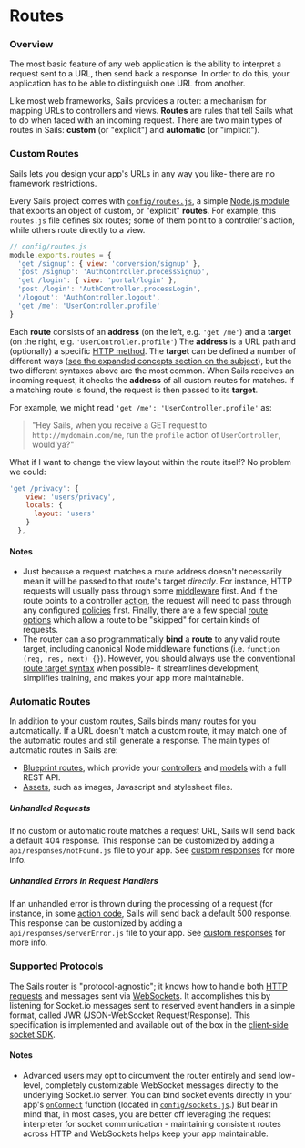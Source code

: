 # Routes

### Overview

The most basic feature of any web application is the ability to interpret a request sent to a URL, then send back a response.  In order to do this, your application has to be able to distinguish one URL from another.

Like most web frameworks, Sails provides a router: a mechanism for mapping URLs to controllers and views.  **Routes** are rules that tell Sails what to do when faced with an incoming request.  There are two main types of routes in Sails: **custom** (or "explicit") and **automatic** (or "implicit").


### Custom Routes

Sails lets you design your app's URLs in any way you like- there are no framework restrictions.

Every Sails project comes with [`config/routes.js`](https://sailsjs.com/documentation/reference/sails.config/sails.config.routes.html), a simple [Node.js module](http://nodejs.org/api/modules.html) that exports an object of custom, or "explicit" **routes**. For example, this `routes.js` file defines six routes; some of them point to a controller's action, while others route directly to a view.

```javascript
// config/routes.js
module.exports.routes = {
  'get /signup': { view: 'conversion/signup' },
  'post /signup': 'AuthController.processSignup',
  'get /login': { view: 'portal/login' },
  'post /login': 'AuthController.processLogin',
  '/logout': 'AuthController.logout',
  'get /me': 'UserController.profile'
}
```


Each **route** consists of an **address** (on the left, e.g. `'get /me'`) and a **target** (on the right, e.g. `'UserController.profile'`)  The **address** is a URL path and (optionally) a specific [HTTP method](http://en.wikipedia.org/wiki/Hypertext_Transfer_Protocol#Request_methods). The **target** can be defined a number of different ways ([see the expanded concepts section on the subject](https://sailsjs.com/documentation/concepts/Routes/RouteTargetSyntax.html)), but the two different syntaxes above are the most common.  When Sails receives an incoming request, it checks the **address** of all custom routes for matches.  If a matching route is found, the request is then passed to its **target**.

For example, we might read `'get /me': 'UserController.profile'` as:

> "Hey Sails, when you receive a GET request to `http://mydomain.com/me`, run the `profile` action of `UserController`, would'ya?"

What if I want to change the view layout within the route itself?  No problem we could:

```javascript
'get /privacy': {
    view: 'users/privacy',
    locals: {
      layout: 'users'
    }
  },
```

#### Notes
+ Just because a request matches a route address doesn't necessarily mean it will be passed to that route's target _directly_.  For instance, HTTP requests will usually pass through some [middleware](https://sailsjs.com/documentation/concepts/Middleware) first.  And if the route points to a controller [action](https://sailsjs.com/documentation/concepts/Controllers?q=actions), the request will need to pass through any configured [policies](https://sailsjs.com/documentation/concepts/Policies) first.  Finally, there are a few special [route options](https://sailsjs.com/documentation/concepts/Routes/RouteTargetSyntax.html?q=route-target-options) which allow a route to be "skipped" for certain kinds of requests.
+ The router can also programmatically **bind** a **route** to any valid route target, including canonical Node middleware functions (i.e. `function (req, res, next) {}`).  However, you should always use the conventional [route target syntax](https://sailsjs.com/documentation/concepts/Routes/RouteTargetSyntax.html) when possible- it streamlines development, simplifies training, and makes your app more maintainable.



### Automatic Routes

In addition to your custom routes, Sails binds many routes for you automatically.  If a URL doesn't match a custom route, it may match one of the automatic routes and still generate a response.  The main types of automatic routes in Sails are:

* [Blueprint routes](https://sailsjs.com/documentation/reference/blueprint-api?q=blueprint-routes), which provide your [controllers](https://sailsjs.com/documentation/concepts/Controllers) and [models](https://sailsjs.com/documentation/concepts/ORM/Models.html) with a full REST API.
* [Assets](https://sailsjs.com/documentation/concepts/Assets), such as images, Javascript and stylesheet files.


##### Unhandled Requests

If no custom or automatic route matches a request URL, Sails will send back a default 404 response.  This response can be customized by adding a `api/responses/notFound.js` file to your app.  See [custom responses](https://sailsjs.com/documentation/concepts/extending-sails/custom-responses) for more info.

##### Unhandled Errors in Request Handlers

If an unhandled error is thrown during the processing of a request (for instance, in some [action code](https://sailsjs.com/documentation/concepts/actions-and-controllers), Sails will send back a default 500 response. This response can be customized by adding a `api/responses/serverError.js` file to your app.  See [custom responses](https://sailsjs.com/documentation/concepts/extending-sails/custom-responses) for more info.

### Supported Protocols

The Sails router is "protocol-agnostic"; it knows how to handle both [HTTP requests](http://en.wikipedia.org/wiki/Hypertext_Transfer_Protocol) and messages sent via [WebSockets](http://en.wikipedia.org/wiki/Websockets). It accomplishes this by listening for Socket.io messages sent to reserved event handlers in a simple format, called JWR (JSON-WebSocket Request/Response).  This specification is implemented and available out of the box in the [client-side socket SDK](https://sailsjs.com/documentation/reference/websockets/sails.io.js).



#### Notes
+ Advanced users may opt to circumvent the router entirely and send low-level, completely customizable WebSocket messages directly to the underlying Socket.io server.  You can bind socket events directly in your app's [`onConnect`](https://sailsjs.com/documentation/reference/sails.config/sails.config.sockets.html?q=commonlyused-options) function (located in [`config/sockets.js`](https://sailsjs.com/documentation/anatomy/myApp/config/sockets.js.html).)  But bear in mind that, in most cases, you are better off leveraging the request interpreter for socket communication - maintaining consistent routes across HTTP and WebSockets helps keep your app maintainable.




<docmeta name="displayName" value="Routes">
<docmeta name="nextUpLink" value="/documentation/concepts/actions-and-controllers">
<docmeta name="nextUpName" value="Actions">
